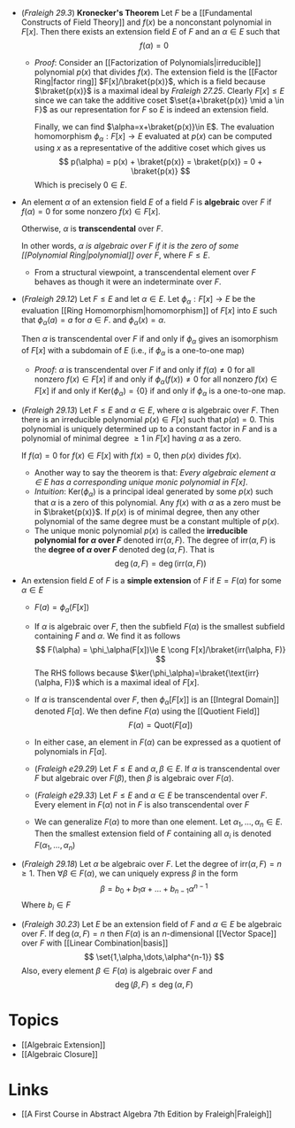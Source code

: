 * (*Fraleigh 29.3*) **Kronecker's Theorem** Let $F$ be a [[Fundamental Constructs of Field Theory]] and $f(x)$ be a nonconstant polynomial in $F[x]$. Then there exists an extension field $E$ of $F$ and an $\alpha\in E$ such that 
  $$
  f(\alpha) = 0
  $$
	* *Proof*: Consider an [[Factorization of Polynomials|irreducible]] polynomial $p(x)$ that divides $f(x)$. The extension field is the [[Factor Ring|factor ring]] $F[x]/\braket{p(x)}$, which is a field because $\braket{p(x)}$ is a maximal ideal by *Fraleigh 27.25*.  Clearly $F[x]\le E$ since we can take the additive coset $\set{a+\braket{p(x)} \mid a \in F}$  as our representation for $F$ so $E$ is indeed an extension field.
	  
	  Finally, we can find $\alpha=x+\braket{p(x)}\in E$. The evaluation homomorphism $\phi_\alpha : F[x]\to E$ evaluated at $p(x)$ can be computed using $x$ as a representative of the additive coset which gives us
	  $$
	  p(\alpha) = p(x) + \braket{p(x)} = \braket{p(x)} = 0 + \braket{p(x)}
	  $$
	  Which is precisely $0\in E$.  

* An element $\alpha$ of an extension field $E$ of a field $F$ is **algebraic** over $F$ if $f(\alpha)=0$ for some nonzero $f(x)\in F[x]$. 
  
  Otherwise, $\alpha$ is **transcendental** over $F$.
  
  In other words, *$\alpha$ is algebraic over $F$ if it is the zero of some [[Polynomial Ring|polynomial]] over $F$*, where $F\le E$.  
	* From a structural viewpoint, a transcendental element over $F$ behaves as though it were an indeterminate over $F$.

* (*Fraleigh 29.12*) Let $F\le E$ and let $\alpha\in E$. Let $\phi_\alpha:F[x]\to E$ be the evaluation [[Ring Homomorphism|homomorphism]] of $F[x]$ into $E$ such that $\phi_\alpha(a)=a$ for $a\in F$.  and $\phi_\alpha(x)=\alpha$. 
  
  Then $\alpha$ is transcendental over $F$ if and only if $\phi_\alpha$ gives an isomorphism of $F[x]$ with a subdomain of $E$ (i.e., if $\phi_\alpha$ is a one-to-one map)
	* *Proof*: $\alpha$ is transcendental over $F$ if and only if $f(\alpha)\ne 0$ for all nonzero $f(x)\in F[x]$ 
	  if and only if $\phi_\alpha(f(x))\ne 0$ for all nonzero $f(x)\in F[x]$ 
	  if and only if $\text{Ker}({\phi_\alpha})=\{0\}$ 
	  if and only if $\phi_\alpha$ is a one-to-one map.

* (*Fraleigh 29.13*) Let $F\le E$ and $\alpha\in E$, where $\alpha$ is algebraic over $F$. Then there is an irreducible polynomial $p(x)\in F[x]$ such that $p(\alpha)=0$.  This polynomial is uniquely determined up to a constant factor in $F$ and is a polynomial of minimal degree $\ge 1$ in $F[x]$ having $\alpha$ as a zero.
  
  If $f(\alpha)=0$ for $f(x)\in F[x]$ with $f(x)=0$, then $p(x)$ divides $f(x)$.
	* Another way to say the theorem is that: *Every algebraic element $\alpha\in E$ has a corresponding unique monic polynomial in $F$[x]*. 
	* *Intuition*: $\text{Ker}(\phi_\alpha)$ is a principal ideal generated by some $p(x)$ such that $\alpha$ is a zero of this polynomial.  Any $f(x)$ with $\alpha$ as a zero must be in $\braket{p(x)}$. If $p(x)$ is of minimal degree, then any other polynomial of the same degree must be a constant multiple of $p(x)$. 
	* The unique monic polynomial $p(x)$ is called the **irreducible polynomial for $\alpha$ over $F$** denoted $\text{irr}(\alpha, F)$. The degree of $\text{irr}(\alpha, F)$ is the **degree of $\alpha$ over $F$** denoted $\deg(\alpha, F)$.   That is
	  $$
	  \deg (a,F) = \deg(\text{irr}(\alpha, F))
	  $$


* An extension field $E$ of $F$ is a **simple extension** of $F$ if $E=F(\alpha)$ for some $\alpha\in E$
	* $F(a) = \phi_a(F[x])$ 
	* If $\alpha$ is algebraic over $F$, then the subfield $F(\alpha)$ is the smallest subfield containing $F$ and $\alpha$. We find it as follows
	  $$
	  F(\alpha) = \phi_\alpha(F[x])\le E \cong  F[x]/\braket{irr(\alpha, F)} 
	  $$
	  The RHS follows because $\ker(\phi_\alpha)=\braket{\text{irr}(\alpha, F)}$ which is a maximal ideal of $F[x]$.
	* If $\alpha$ is transcendental over $F$, then $\phi_\alpha[F[x]]$ is an [[Integral Domain]] denoted $F[\alpha]$. We then define $F(\alpha)$ using the [[Quotient Field]]
	  $$
	  F(\alpha) = \text{Quot}(F[\alpha])
	  $$
	*  In either case, an element in $F(\alpha)$ can be expressed as a quotient of polynomials in $F[\alpha]$.

	* (*Fraleigh e29.29*) Let $F\le E$ and $\alpha, \beta \in E$. If $\alpha$ is transcendental over $F$ but algebraic over $F(\beta)$, then $\beta$ is algebraic over $F(\alpha)$.
	* (*Fraleigh e29.33*) Let $F\le E$ and $\alpha\in E$ be transcendental over $F$. Every element in $F(\alpha)$ not in $F$ is also transcendental over $F$

	* We can generalize $F(\alpha)$ to more than one element. Let $\alpha_1,\dots,\alpha_n\in E$. Then the smallest extension field of $F$ containing all $\alpha_i$ is denoted $F(\alpha_1,\dots,\alpha_n)$

* (*Fraleigh 29.18*) Let $\alpha$ be algebraic over $F$. Let the degree of $\text{irr}(\alpha, F)=n\ge 1$. Then $\forall \beta\in F(\alpha)$, we can uniquely express $\beta$ in the form
  $$
  \beta = b_0 + b_1\alpha + \dots + b_{n-1}\alpha^{n-1}
  $$
  Where $b_i\in F$

* (*Fraleigh 30.23*) Let $E$ be an extension field of $F$ and $\alpha\in E$ be algebraic over $F$. If $\deg(\alpha,F)=n$ then $F(\alpha)$ is an $n$-dimensional [[Vector Space]] over $F$ with [[Linear Combination|basis]] 
  $$
  \set{1,\alpha,\dots,\alpha^{n-1}}
  $$
  Also, every element $\beta\in F(\alpha)$ is algebraic over $F$ and
  $$
  \deg(\beta,F) \le \deg(\alpha, F)
  $$

# Topics
 * [[Algebraic Extension]]
 * [[Algebraic Closure]]
# Links
* [[A First Course in Abstract Algebra 7th Edition by Fraleigh|Fraleigh]]